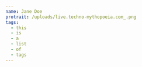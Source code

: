 ```yaml
---
name: Jane Doe
protrait: /uploads/live.techno-mythopoeia.com_.png
tags:
  - this
  - is
  - a
  - list
  - of
  - tags
---
```

